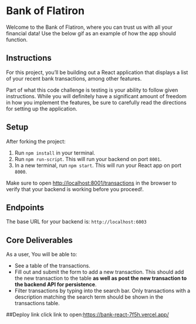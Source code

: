 # Bank of Flatiron

Welcome to the Bank of Flatiron, where you can trust us with all your financial
data! Use the below gif as an example of how the app should function.



## Instructions

For this project, you’ll be building out a React application that displays a
list of your recent bank transactions, among other features.

Part of what this code challenge is testing is your ability to follow given
instructions. While you will definitely have a significant amount of freedom in
how you implement the features, be sure to carefully read the directions for
setting up the application.

## Setup

After forking the project:

1. Run `npm install` in your terminal.
2. Run `npm run-script`. This will run your backend on port `8001`.
3. In a new terminal, run `npm start`. This will run your React app on port `8000`.

Make sure to open
[http://localhost:8001/transactions](http://localhost:8001/transactions) in the
browser to verify that your backend is working before you proceed!.

## Endpoints

The base URL for your backend is: `http://localhost:6003`

## Core Deliverables

As a user, You will be able to:

- See a table of the transactions.
- Fill out and submit the form to add a new transaction. This should add the new
  transaction to the table **as well as post the new transaction to the backend
  API for persistence**.
- Filter transactions by typing into the search bar. Only transactions with a
  description matching the search term should be shown in the transactions
  table.
 
 ##Deploy link
 click link to open:https://bank-react-7f5h.vercel.app/